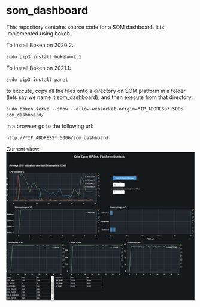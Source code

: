 # som_dashboard
This repository contains source code for a SOM dashboard. It is implemented using bokeh.

To install Bokeh on 2020.2: 

    
    sudo pip3 install bokeh==2.1
    
    
To install Bokeh on 2021.1:

    
    sudo pip3 install panel
    
    
to execute, copy all the files onto a directory on SOM platform in a folder (lets say we name it som_dashboard), and then execute from that directory:

  	
    sudo bokeh serve --show --allow-websocket-origin=*IP_ADDRESS*:5006 som_dashboard/
    

in a browser go to the following url:

    
    http://*IP_ADDRESS*:5006/som_dashboard
    

Current view:
![Alt text](screenshot.PNG?raw=true "Title")
